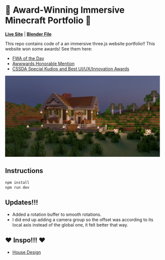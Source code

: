 # 🎉 Award-Winning Immersive Minecraft Portfolio 🎉

**[Live Site](http://woanminecraftfolio.com/)** | **[Blender File](https://drive.google.com/drive/folders/1xrkCNELEefpR9clwLTjk-HQ2uRkQzaHy?usp=sharing)**

This repo contains code of a an immersive three.js website portfolio!! This website won some awards! See them here:

- [FWA of the Day](https://thefwa.com/cases/educational-minecraft-folio)
- [Awwwards Honorable Mention](https://www.awwwards.com/sites/educational-minecraft-folio)
- [CSSDA Special Kudios and Best UI/UX/Innovation Awards](https://www.cssdesignawards.com/sites/educational-minecraft-folio/46808/)

![Home page screenshot](public/media/og/og-image.webp?raw=true "Home page screenshot")

## Instructions

```
npm install
npm run dev
```

## Updates!!!

- Added a rotation buffer to smooth rotations.
- I did end up adding a camera group so the offset was according to its local axis instead of the global one, it felt better that way.

## ❤️ Inspo!!! ❤️

- [House Design](https://youtu.be/lkJ8zbYotGQ)
